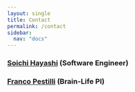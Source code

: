 ```yaml
---
layout: single
title: Contact
permalink: /contact
sidebar:
  nav: "docs"
---
```


### [Soichi Hayashi](mailto:hayashis@iu.edu) (Software Engineer)

### [Franco Pestilli](mailto:frakkopesto@gmail.com) (Brain-Life PI)


